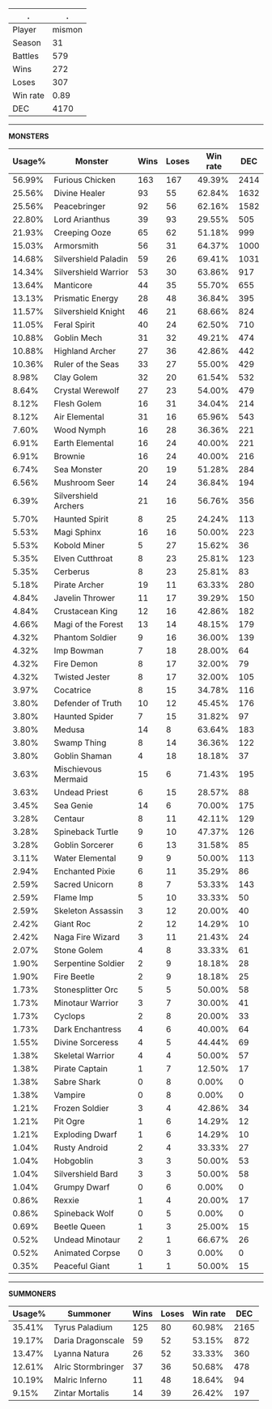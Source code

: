 .|.
|-|-
Player|mismon
Season|31
Battles|579
Wins|272
Loses|307
Win rate|0.89
DEC|4170

---
**MONSTERS**

Usage%|Monster|Wins|Loses|Win rate|DEC|
-|-|-|-|-|-|
56.99%|Furious Chicken|163|167|49.39%|2414|
25.56%|Divine Healer|93|55|62.84%|1632|
25.56%|Peacebringer|92|56|62.16%|1582|
22.80%|Lord Arianthus|39|93|29.55%|505|
21.93%|Creeping Ooze|65|62|51.18%|999|
15.03%|Armorsmith|56|31|64.37%|1000|
14.68%|Silvershield Paladin|59|26|69.41%|1031|
14.34%|Silvershield Warrior|53|30|63.86%|917|
13.64%|Manticore|44|35|55.70%|655|
13.13%|Prismatic Energy|28|48|36.84%|395|
11.57%|Silvershield Knight|46|21|68.66%|824|
11.05%|Feral Spirit|40|24|62.50%|710|
10.88%|Goblin Mech|31|32|49.21%|474|
10.88%|Highland Archer|27|36|42.86%|442|
10.36%|Ruler of the Seas|33|27|55.00%|429|
8.98%|Clay Golem|32|20|61.54%|532|
8.64%|Crystal Werewolf|27|23|54.00%|479|
8.12%|Flesh Golem|16|31|34.04%|214|
8.12%|Air Elemental|31|16|65.96%|543|
7.60%|Wood Nymph|16|28|36.36%|221|
6.91%|Earth Elemental|16|24|40.00%|221|
6.91%|Brownie|16|24|40.00%|216|
6.74%|Sea Monster|20|19|51.28%|284|
6.56%|Mushroom Seer|14|24|36.84%|194|
6.39%|Silvershield Archers|21|16|56.76%|356|
5.70%|Haunted Spirit|8|25|24.24%|113|
5.53%|Magi Sphinx|16|16|50.00%|223|
5.53%|Kobold Miner|5|27|15.62%|36|
5.35%|Elven Cutthroat|8|23|25.81%|123|
5.35%|Cerberus|8|23|25.81%|83|
5.18%|Pirate Archer|19|11|63.33%|280|
4.84%|Javelin Thrower|11|17|39.29%|150|
4.84%|Crustacean King|12|16|42.86%|182|
4.66%|Magi of the Forest|13|14|48.15%|179|
4.32%|Phantom Soldier|9|16|36.00%|139|
4.32%|Imp Bowman|7|18|28.00%|64|
4.32%|Fire Demon|8|17|32.00%|79|
4.32%|Twisted Jester|8|17|32.00%|105|
3.97%|Cocatrice|8|15|34.78%|116|
3.80%|Defender of Truth|10|12|45.45%|176|
3.80%|Haunted Spider|7|15|31.82%|97|
3.80%|Medusa|14|8|63.64%|183|
3.80%|Swamp Thing|8|14|36.36%|122|
3.80%|Goblin Shaman|4|18|18.18%|37|
3.63%|Mischievous Mermaid|15|6|71.43%|195|
3.63%|Undead Priest|6|15|28.57%|88|
3.45%|Sea Genie|14|6|70.00%|175|
3.28%|Centaur|8|11|42.11%|129|
3.28%|Spineback Turtle|9|10|47.37%|126|
3.28%|Goblin Sorcerer|6|13|31.58%|85|
3.11%|Water Elemental|9|9|50.00%|113|
2.94%|Enchanted Pixie|6|11|35.29%|86|
2.59%|Sacred Unicorn|8|7|53.33%|143|
2.59%|Flame Imp|5|10|33.33%|50|
2.59%|Skeleton Assassin|3|12|20.00%|40|
2.42%|Giant Roc|2|12|14.29%|10|
2.42%|Naga Fire Wizard|3|11|21.43%|24|
2.07%|Stone Golem|4|8|33.33%|61|
1.90%|Serpentine Soldier|2|9|18.18%|28|
1.90%|Fire Beetle|2|9|18.18%|25|
1.73%|Stonesplitter Orc|5|5|50.00%|58|
1.73%|Minotaur Warrior|3|7|30.00%|41|
1.73%|Cyclops|2|8|20.00%|33|
1.73%|Dark Enchantress|4|6|40.00%|64|
1.55%|Divine Sorceress|4|5|44.44%|69|
1.38%|Skeletal Warrior|4|4|50.00%|57|
1.38%|Pirate Captain|1|7|12.50%|17|
1.38%|Sabre Shark|0|8|0.00%|0|
1.38%|Vampire|0|8|0.00%|0|
1.21%|Frozen Soldier|3|4|42.86%|34|
1.21%|Pit Ogre|1|6|14.29%|12|
1.21%|Exploding Dwarf|1|6|14.29%|10|
1.04%|Rusty Android|2|4|33.33%|27|
1.04%|Hobgoblin|3|3|50.00%|53|
1.04%|Silvershield Bard|3|3|50.00%|58|
1.04%|Grumpy Dwarf|0|6|0.00%|0|
0.86%|Rexxie|1|4|20.00%|17|
0.86%|Spineback Wolf|0|5|0.00%|0|
0.69%|Beetle Queen|1|3|25.00%|15|
0.52%|Undead Minotaur|2|1|66.67%|26|
0.52%|Animated Corpse|0|3|0.00%|0|
0.35%|Peaceful Giant|1|1|50.00%|15|

---
**SUMMONERS**

Usage%|Summoner|Wins|Loses|Win rate|DEC|
-|-|-|-|-|-|
35.41%|Tyrus Paladium|125|80|60.98%|2165|
19.17%|Daria Dragonscale|59|52|53.15%|872|
13.47%|Lyanna Natura|26|52|33.33%|360|
12.61%|Alric Stormbringer|37|36|50.68%|478|
10.19%|Malric Inferno|11|48|18.64%|94|
9.15%|Zintar Mortalis|14|39|26.42%|197|
